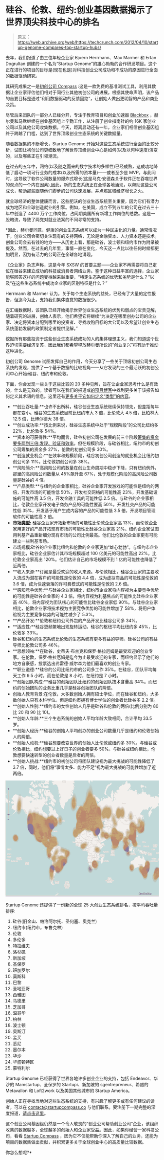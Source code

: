 # 硅谷、伦敦、纽约:创业基因数据揭示了世界顶尖科技中心的排名

> 原文：<https://web.archive.org/web/https://techcrunch.com/2012/04/10/startup-genome-compares-top-startup-hubs/>

去年，我们报道了由三位年轻企业家 Bjoern Herrmann、Max Marmer 和 Ertan Dogrultan 创建的一个名为“Startup Genome”的雄心勃勃的合作研发项目。这个正在进行的项目的目标是(现在也是)对科技创业公司成功和不成功的原因进行全面的数据驱动研究。

其研究成果之一是[初创公司 Compass](https://web.archive.org/web/20230327061512/https://www.startupcompass.co/) :这是一款免费的基准测试工具，利用其数据让企业家评估他们相对于同行业其他初创公司的进展。根据其使命声明，该产品的首要目标是通过“利用数据驱动的反馈回路”，让创始人做出更明智的产品和商业决策。

尽管后来团队的一部分人已经分开，专注于教育项目和创业加速器 [Blackbox](https://web.archive.org/web/20230327061512/http://blackbox.vc/) ，赫尔曼和马默继续在创业基因组上辛勤工作，从注册了创业指南针的约 16K 家创业公司以及其他公司收集数据。今天，距离启动还有一年，企业家们相信创业基因组终于跨越了门槛，达到了世界顶级创业生态系统的关键数据量。

随着数据集的不断增长，Startup Genome 开始对这些生态系统进行全面的比较分析，试图让初创公司更细致地了解世界顶级创业中心是如何(以及以何种速度)演变的，以及哪些正在引领潮流。

在过去的五年中，网络(以及随之而来的数字技术的多样性)已经成熟，这成功地降低了启动一项可行业务的成本(以及所需的资本量)——或者至少是 MVP。与此同时，这导致了软件公司数量的爆炸式增长(这是马克·安德森关于软件正在吞噬世界的观点的一个内在因素),因此，新的生态系统正在全球各地涌现，以帮助这些公司成长，帮助那些跟随他们脚步的公司快速发展，并点燃区域经济增长之火。

就全球经济的整体健康而言，这些肥沃的创业生态系统至关重要，因为它们有潜力成为地区和全球创造就业的引擎。例如，在美国，成立不到五年的公司在过去三十年中创造了 4400 万个工作岗位，占同期美国所有新增工作岗位的总数。这是一股暗流，导致了两党对就业法案的不同寻常的支持[](https://web.archive.org/web/20230327061512/https://techcrunch.com/2012/04/04/crowdfunding-is-a-go/)*。*

 *因此，赫尔曼同意，健康的创业生态系统可以成为一种民主化的力量。通常情况下，创业公司会密切关注现有的支持网络，无论是金融资本、人力资本还是技术。创业公司会去有钱的地方——从历史上看，那是硅谷，波士顿和纽约市作为附录被提及。然而，在过去的几年里，事情一直在变化，今天这一点比以往任何时候都更加明显，因为有活力的公司正在全球各地涌现。

《企业家》杂志声称，这是今年 SXSW 的首要主题——企业家不再需要将自己定位在硅谷来建立成功的科技或消费者网络业务。鉴于这种日益丰富的选择，企业家能够回答这样的问题变得越来越重要，“特定生态系统的优势和劣势是什么？”以及“在这些生态系统中成功企业家的区别特征是什么？”

Herrmann 和 Marmer 认为，关于每个生态系统的益处，已经有了大量的定性报告，但迄今为止，支持我们集体直觉的数据很少。

在汇编数据时，该团队已经开始揭示世界创业生态系统的优势和弱点的宝贵见解，随着研究的进展，创始人表示，他们希望它将继续“为决定在哪里创办公司的企业家、决定将资本分配到哪里的投资者、寻找收购目标的大公司以及希望让创业生态系统蓬勃发展的政策制定者提供见解。”

挖掘所有那些投资于这些创业生态系统成功的人的集体理想主义，我们知道这个世界迫切需要经济复苏，因此我们都希望释放赫尔曼所说的“创业复兴”将有助于推动这种进化。

初创公司 Genome 试图发挥自己的作用，今天分享了一些关于顶级初创公司生态系统的发现，提供了一个基于数据的比较视角——从它发现的三个最活跃的初创公司中心开始:硅谷、纽约市和伦敦。

下面，你会发现一些关于这些比较的 20 多种见解，旨在让企业家思考什么是有效的，什么是无效的。读者可以在我们的报道或[的项目博客](https://web.archive.org/web/20230327061512/http://www.systemmalfunction.com/2011/05/deciphering-genome-of-startups.html)中找到更多关于该报告如何定义其术语的信息。这里还有[更多关于它如何定义“类型”的内容](https://web.archive.org/web/20230327061512/http://blog.startupcompass.co/pages/startup-personality-type-index-page)。

*   **创业吞吐量:**也许不出所料，硅谷创业生态系统继续保持领先，但差距每年都在变小。硅谷的生态系统目前比纽约市大 3 倍，比伦敦大 4.5 倍，比柏林大 12.5 倍，比博尔德大 38 倍。
*   **创业成功率:**按比例来说，硅谷生态系统中处于“规模阶段”的公司比纽约多 22%，比伦敦多 54%。
*   **资本的可获得性:**平均而言，硅谷初创公司在发展的前三个阶段[筹集的资金要多两到三倍:发现、验证和效率](https://web.archive.org/web/20230327061512/http://blog.startupcompass.co/pages/marmer-stages)。但在规模阶段，与硅谷相比，纽约市的初创公司筹集的资金多 27%，伦敦的初创公司多 30%。
*   **创造就业机会:**在效率和规模阶段，硅谷初创公司创造的就业机会比纽约初创公司多 11%，比伦敦初创公司多 38%。
*   **风险简介:**高风险公司的数量在创业生命周期中稳步下降，只有纽约例外，那里的高风险公司数量从 45%飙升至 67%，处于规模化阶段的高风险公司数量是硅谷的 4 倍。
*   **产品类型:**与纽约的企业家相比，硅谷企业家开发游戏的可能性是纽约的两倍，开发市场的可能性低 50%，开发社交网络的可能性高 23%，开发基础设施的可能性高 3.5 倍，开发金融工具的可能性低 2.5 倍。与硅谷的企业家相比，伦敦企业家开发电子商务产品的可能性要高 50%，开发社交产品的可能性低 35%，开发基于用户生成内容的产品的可能性低 3.5 倍，开发项目管理软件的可能性高 2 倍。
*   **[市场类型:](https://web.archive.org/web/20230327061512/http://steveblank.com/2009/09/10/customer-development-manifesto-part-4/)** 硅谷企业家开拓新市场的可能性比伦敦企业家高 13%，而伦敦企业家用更好的产品开拓现有市场的可能性比硅谷企业家高 21%。纽约企业家试图用利基产品重新细分现有市场的公司比例最高。他们比伦敦的企业家更有可能建立一些利基市场。
*   市场规模:硅谷的企业家比纽约和伦敦的企业家更加“雄心勃勃”。与纽约市企业家相比，硅谷企业家估计其市场规模超过 100 亿美元的可能性高出 22%，比伦敦企业家高出 120%。他们估计自己的市场规模不到 1 亿的可能性也降低了近两倍。
*   **收入来源:**订阅是最受欢迎的收入来源。与伦敦相比，硅谷企业家的主要收入流成为潜在客户的可能性是伦敦的 4.4 倍，成为虚拟商品的可能性是伦敦的 3.6 倍，成为快速衰落的许可费模式的可能性是伦敦的 2.6 倍。
*   **感知竞争优势:**与硅谷企业家相比，纽约市企业家将内容视为主要竞争优势的可能性是硅谷企业家的 4.3 倍，将内容视为利基焦点的可能性比硅谷企业家高 40%，将内容视为团队核心的可能性比硅谷企业家低 90%。与硅谷企业家相比，伦敦企业家将技术视为主要竞争优势的可能性增加了 58%，将用户体验视为主要竞争优势的可能性减少了 5.3%。
*   **产品开发:**伦敦和纽约公司外包的产品开发比硅谷公司多 34%。
*   **适应性:**硅谷更频繁地出现旋转运动。硅谷的枢纽平均比纽约多 45%，比伦敦多 33%。
*   硅谷和纽约的生态系统比伦敦的生态系统有更多有益的导师。硅谷公司的有益导师比伦敦公司多 46%。
*   **思想领袖:**在硅谷，史蒂夫·布兰克和保罗·格拉厄姆是最受欢迎的创业专家。在伦敦，保罗·格拉厄姆是迄今为止最受欢迎的专家，而纽约显示了他们的地方自豪感，投票选出弗雷德·威尔森为他们最喜欢的创业专家。
*   **职业道德:**硅谷的公司比纽约市的公司多工作 35%。在硅谷，团队平均每天工作 9.5 小时，而在伦敦是 8 小时，在纽约是 7 小时。
*   **创始团队构成:**硅谷的创始团队比纽约的创始团队技术含量高 34%。而纽约的创始团队的业务比重几乎是硅谷创始团队的两倍。
*   创始人教育背景:在伦敦，大多数创始人拥有硕士学位，而在硅谷和纽约，大多数创始人只有本科学位。但是纽约市拥有博士学位的创业者比硅谷多 2.2 倍。
*   **创始人性别:**纽约市的女性创始人几乎是硅谷和伦敦的两倍(比例分别为 80 比 20 和 90 比 10)。
*   **创始人年龄:**三个生态系统的创始人平均年龄大致相同，合计平均 33.5 岁。
*   **创始人经历:**硅谷的创始人平均创办的创业公司数量几乎是纽约和伦敦创始人的两倍。
*   **创始人动机:**硅谷想要改变世界的创始人比伦敦或纽约多 30%。与硅谷或伦敦相比，纽约想要过上好日子的创业者要多 50%。与硅谷或纽约相比，伦敦想要快速转型的创业者数量是后者的两倍。
*   **创始人挑战:**纽约市的初创公司将团队建设视为最大挑战的可能性降低了 3.7 倍，同时，他们将“事情太多、能力不足”视为最大挑战的可能性增加了近两倍。

[![](img/12df7dc4c885e1545ef689ab8733a8fb.png "Screen shot 2012-04-10 at 7.24.47 PM")](https://web.archive.org/web/20230327061512/https://techcrunch.com/2012/04/10/startup-genome-compares-top-startup-hubs/screen-shot-2012-04-10-at-7-24-47-pm/)

Startup Genome 还提供了一份新的全球 25 大创业生态系统排名，按平均吞吐量排序:

1.  硅谷(旧金山、帕洛阿尔托、圣何塞、奥克兰)
2.  纽约市(纽约市，布鲁克林)
3.  伦敦
4.  多伦多
5.  特拉维夫
6.  洛杉矶
7.  新加坡
8.  圣保罗
9.  班加罗尔
10.  莫斯科
11.  巴黎
12.  圣地亚哥
13.  西雅图
14.  马德里
15.  芝加哥
16.  温哥华
17.  柏林
18.  波士顿
19.  奥斯汀
20.  孟买
21.  悉尼
22.  墨尔本
23.  华沙
24.  华盛顿特区
25.  蒙特利尔

Startup Genome 已经获得了世界各地许多创业企业的支持，包括 Endeavor、华沙的 Mamstartup、圣保罗的 Startupi、新加坡的 sgentrepreneur、希腊的 Metavallon 和 Loft2work 以及美国其他城市的 Startup America。

创始人正在寻找当地对这些生态系统的支持，有兴趣了解更多或有任何建议的读者，可以在 contact@startupcompass.co 与他们联系。要注册下一期完整的深度报道，[请点击这里](https://web.archive.org/web/20230327061512/http://blog.startupcompass.co/pages/entrepreneurship-ecosystem-report)。

这个创业公司基因组仍然是一个令人敬畏的“创业公司帮助创业公司”企业，该组织收集的数据越多，全球越多的创始人和企业家受益。因此，如果你经营一家科技公司，看看 [Startup Compass](https://web.archive.org/web/20230327061512/https://www.startupcompass.co/) ，因为它不仅能帮助你深入了解自己的业务，还能为项目的数据集做出贡献，并积累更多关于全球创业中心的高质量比较数据。

你怎么想呢?*